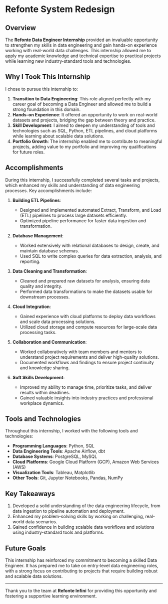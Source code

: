 # Refonte System Redesign

## Overview

The **Refonte Data Engineer Internship** provided an invaluable opportunity to strengthen my skills in data engineering and gain hands-on experience working with real-world data challenges. This internship allowed me to apply my academic knowledge and technical expertise to practical projects while learning new industry-standard tools and technologies.

## Why I Took This Internship

I chose to pursue this internship to:

1. **Transition to Data Engineering**: This role aligned perfectly with my career goal of becoming a Data Engineer and allowed me to build a strong foundation in this domain.
2. **Hands-on Experience**: It offered an opportunity to work on real-world datasets and projects, bridging the gap between theory and practice.
3. **Skill Development**: I aimed to deepen my understanding of tools and technologies such as SQL, Python, ETL pipelines, and cloud platforms while learning about scalable data solutions.
4. **Portfolio Growth**: The internship enabled me to contribute to meaningful projects, adding value to my portfolio and improving my qualifications for future roles.

## Accomplishments

During this internship, I successfully completed several tasks and projects, which enhanced my skills and understanding of data engineering processes. Key accomplishments include:

1. **Building ETL Pipelines**:
   - Designed and implemented automated Extract, Transform, and Load (ETL) pipelines to process large datasets efficiently.
   - Optimized pipeline performance for faster data ingestion and transformation.

2. **Database Management**:
   - Worked extensively with relational databases to design, create, and maintain database schemas.
   - Used SQL to write complex queries for data extraction, analysis, and reporting.

3. **Data Cleaning and Transformation**:
   - Cleaned and prepared raw datasets for analysis, ensuring data quality and integrity.
   - Performed data transformations to make the datasets usable for downstream processes.

4. **Cloud Integration**:
   - Gained experience with cloud platforms to deploy data workflows and scale data processing solutions.
   - Utilized cloud storage and compute resources for large-scale data processing tasks.

5. **Collaboration and Communication**:
   - Worked collaboratively with team members and mentors to understand project requirements and deliver high-quality solutions.
   - Documented workflows and findings to ensure project continuity and knowledge sharing.

6. **Soft Skills Development**:
   - Improved my ability to manage time, prioritize tasks, and deliver results within deadlines.
   - Gained valuable insights into industry practices and professional workplace dynamics.

## Tools and Technologies

Throughout this internship, I worked with the following tools and technologies:

- **Programming Languages**: Python, SQL
- **Data Engineering Tools**: Apache Airflow, dbt
- **Database Systems**: PostgreSQL, MySQL
- **Cloud Platforms**: Google Cloud Platform (GCP), Amazon Web Services (AWS)
- **Visualization Tools**: Tableau, Matplotlib
- **Other Tools**: Git, Jupyter Notebooks, Pandas, NumPy

## Key Takeaways

1. Developed a solid understanding of the data engineering lifecycle, from data ingestion to pipeline automation and deployment.
2. Enhanced my problem-solving skills by working on challenging, real-world data scenarios.
3. Gained confidence in building scalable data workflows and solutions using industry-standard tools and platforms.

## Future Goals

This internship has reinforced my commitment to becoming a skilled Data Engineer. It has prepared me to take on entry-level data engineering roles, with a strong focus on contributing to projects that require building robust and scalable data solutions.

---

Thank you to the team at **Refonte Infini** for providing this opportunity and fostering a supportive learning environment.

